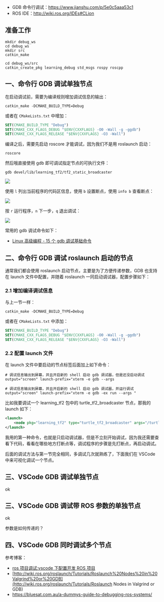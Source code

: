 - GDB 命令行调试：https://www.jianshu.com/p/5e0c5aaa53c1
- ROS IDE：http://wiki.ros.org/IDEs#CLion

## 准备工作

```shell
mkdir debug_ws
cd debug_ws
mkdir src
catkin_make
```



```shell
cd debug_ws/src
catkin_create_pkg learning_debug std_msgs rospy roscpp
```





## 一、命令行 GDB 调试单独节点

在启动调试前，需要为编译规则增加调试信息的输出：

```shell
catkin_make -DCMAKE_BUILD_TYPE=Debug
```

或者在 `CMakeLists.txt` 中增加：

```cmake
SET(CMAKE_BUILD_TYPE "Debug")
SET(CMAKE_CXX_FLAGS_DEBUG "$ENV{CXXFLAGS} -O0 -Wall -g -ggdb")
SET(CMAKE_CXX_FLAGS_RELEASE "$ENV{CXXFLAGS} -O3 -Wall")
```

编译之后，需要先启动 roscore 才能调试，因为我们不是用 roslaunch 启动：

```shell
roscore
```

然后哦直接使用 gdb 即可调试指定节点的可执行文件：

```shell
gdb devel/lib/learning_tf2/tf2_static_broadcaster
```

![](https://dlonng.oss-cn-shenzhen.aliyuncs.com/blog/ros_node_gdb_shell_l.png)

使用 `l` 列出当前程序的代码区信息，使用 `b` 设置断点，使用 `info b` 查看断点：

![](https://dlonng.oss-cn-shenzhen.aliyuncs.com/blog/ros_node_gdb_shell_b.png)

按 `r` 运行程序，`n` 下一步，`q` 退出调试：

![](https://dlonng.oss-cn-shenzhen.aliyuncs.com/blog/ros_node_gdb_shell_r.png)

常用的 gdb 调试命令如下：

- [Linux 高级编程 - 15 个 gdb 调试基础命令](https://dlonng.com/posts/gdb)

## 二、命令行  GDB 调试 roslaunch 启动的节点

通常我们都会使用 roslaunch 启动节点，主要是为了方便传递参数，GDB 也支持在 launch 文件中配置，并随着 roslaunch 一同启动调试器，配置步骤如下：

### 2.1 增加编译调试信息

与上一节一样：

```shell
catkin_make -DCMAKE_BUILD_TYPE=Debug
```

或者在 `CMakeLists.txt` 中添加：

```cmake
SET(CMAKE_BUILD_TYPE "Debug")
SET(CMAKE_CXX_FLAGS_DEBUG "$ENV{CXXFLAGS} -O0 -Wall -g -ggdb")
SET(CMAKE_CXX_FLAGS_RELEASE "$ENV{CXXFLAGS} -O3 -Wall")
```

### 2.2 配置 launch 文件

在 launch 文件中要启动的节点标签后面加上如下命令：

```shell
# 调试信息输出到屏幕，并且开启新的 shell 启动 gdb 调试器，但是还没启动调试
output="screen" launch-prefix="xterm -e gdb --args
```

```shell
# 调试信息输出到屏幕，并且开启新的 shell 启动 gdb 调试器，并运行调试
output="screen" launch-prefix="xterm -e gdb -ex run --args "
```

比如我要调试一个 learning_tf2 包中的 turtle_tf2_broadcaster 节点，那我的 launch 如下：

```xml
<launch>
    <node pkg="learning_tf2" type="turtle_tf2_broadcaster" args="/turtle1" name="turtle1_tf2_broadcaster" output="screen" launch-prefix="xterm -e gdb --args"/>
</launch>
```

我用的第一种命令，也就是只启动调试器，但是不立刻开始调试，因为我还需要查看下代码，看看在哪些地方打断点等，调试程序的步骤是先打断点，再启动调试。

后面的调试方法与第一节完全相同，多调试几次就熟练了，下面我们在 VSCode 中来可视化调试一个节点。

## 三、VSCode GDB 调试单独节点

ok

## 三、VSCode GDB 调试带 ROS 参数的单独节点

ok

参数是如何传递的？

## 四、VSCode GDB 同时调试多个节点







参考博客：

- [ros 项目调试:vscode 下配置开发 ROS 项目](https://blog.csdn.net/weixin_35695879/article/details/85254422)
- [http://wiki.ros.org/roslaunch/Tutorials/Roslaunch%20Nodes%20in%20Valgrind%20or%20GDB](http://wiki.ros.org/roslaunch/Tutorials/Roslaunch Nodes in Valgrind or GDB)
- https://bluesat.com.au/a-dummys-guide-to-debugging-ros-systems/